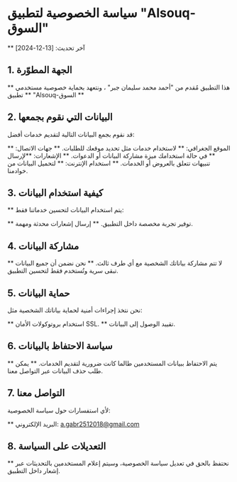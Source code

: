 # سياسة الخصوصية لتطبيق "Alsouq-السوق"
** آخر تحديث: [13-12-2024]

## 1. الجهة المطوّرة
** هذا التطبيق مُقدم من "أحمد محمد سليمان جبر" ، ونتعهد بحماية خصوصية مستخدمي تطبيق ** "Alsouq-السوق **

## 2. البيانات التي نقوم بجمعها
قد نقوم بجمع البيانات التالية لتقديم خدمات أفضل:

** الموقع الجغرافي: ** لاستخدام خدمات مثل تحديد موقعك للطلبات.
** جهات الاتصال: ** في حالة استخدامك ميزة مشاركة البيانات أو الدعوات.
** الإشعارات: **لإرسال تنبيهات تتعلق بالعروض أو الخدمات.
** استخدام الإنترنت: ** لتحميل البيانات من خوادمنا.
## 3. كيفية استخدام البيانات
** يتم استخدام البيانات لتحسين خدماتنا فقط:

** توفير تجربة مخصصة داخل التطبيق.
** إرسال إشعارات محدثة ومهمة.
## 4. مشاركة البيانات
** لا تتم مشاركة بياناتك الشخصية مع أي طرف ثالث.
** نحن نضمن أن جميع البيانات تبقى سرية وتُستخدم فقط لتحسين التطبيق.
## 5. حماية البيانات
نحن نتخذ إجراءات أمنية لحماية بياناتك الشخصية مثل:

** استخدام بروتوكولات الأمان SSL.
** تقييد الوصول إلى البيانات.
## 6. سياسة الاحتفاظ بالبيانات
** يتم الاحتفاظ ببيانات المستخدمين طالما كانت ضرورية لتقديم الخدمات.
** يمكن طلب حذف البيانات عبر التواصل معنا.
## 7. التواصل معنا
لأي استفسارات حول سياسة الخصوصية:

** البريد الإلكتروني: a.gabr2512018@gmail.com
## 8. التعديلات على السياسة
** نحتفظ بالحق في تعديل سياسة الخصوصية، وسيتم إعلام المستخدمين بالتحديثات عبر إشعار داخل التطبيق.
